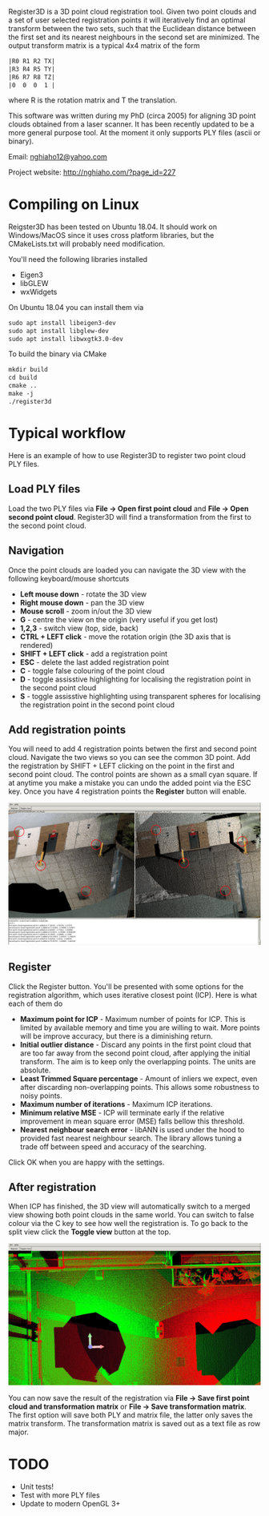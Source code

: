 Register3D is a 3D point cloud registration tool. Given two point clouds and a set of user selected registration points it will iteratively find an optimal transform between the two sets, such that the Euclidean distance between the first set and its nearest neighbours in the second set are minimized. The output transform matrix is a typical 4x4 matrix of the form

```
|R0 R1 R2 TX|
|R3 R4 R5 TY|
|R6 R7 R8 TZ|
|0  0  0  1 |
```

where R is the rotation matrix and T the translation.

This software was written during my PhD (circa 2005) for aligning 3D point clouds obtained from a laser scanner. It has been recently updated to be a more general purpose tool. At the moment it only supports PLY files (ascii or binary).

Email: nghiaho12@yahoo.com

Project website: http://nghiaho.com/?page_id=227

# Compiling on Linux
Reigster3D has been tested on Ubuntu 18.04. It should work on Windows/MacOS since it uses cross platform libraries, but the CMakeLists.txt will probably need modification.

You'll need the following libraries installed
- Eigen3
- libGLEW
- wxWidgets

On Ubuntu 18.04 you can install them via

```
sudo apt install libeigen3-dev
sudo apt install libglew-dev
sudo apt install libwxgtk3.0-dev
```

To build the binary via CMake

```
mkdir build
cd build
cmake ..
make -j
./register3d
```

# Typical workflow
Here is an example of how to use Register3D to register two point cloud PLY files.

## Load PLY files
Load the two PLY files via **File -> Open first point cloud** and
**File -> Open second point cloud**. Register3D will find a transformation from the first to the second point cloud.

## Navigation
Once the point clouds are loaded you can navigate the 3D view with the following keyboard/mouse shortcuts

- **Left mouse down** - rotate the 3D view
- **Right mouse down** - pan the 3D view
- **Mouse scroll** - zoom in/out the 3D view
- **G** - centre the view on the origin (very useful if you get lost)
- **1,2,3** - switch view (top, side, back)
- **CTRL + LEFT click** - move the rotation origin (the 3D axis that is rendered)
- **SHIFT + LEFT click** - add a registration point
- **ESC** - delete the last added registration point
- **C** - toggle false colouring of the point cloud
- **D** - toggle assisstive highlighting for localising the registration point in the second point cloud
- **S** - toggle assisstive highlighting using transparent spheres for localising the registration point in the second point cloud

## Add registration points
You will need to add 4 registration points betwen the first and second point cloud. Navigate the two views so you can see the common 3D point. Add the registration by SHIFT + LEFT clicking on the point in the first and second point cloud. The control points are shown as a small cyan square. If at anytime you make a mistake you can undo the added point via the ESC key. Once you have 4 registration points the **Register** button will enable.

![](https://github.com/nghiaho12/Register3D/blob/master/images/register3d_1.jpg "Adding registration points")

## Register
Click the Register button. You'll be presented with some options for the registration algorithm, which uses iterative closest point (ICP). Here is what each of them do

- **Maximum point for ICP** - Maximum number of points for ICP. This is limited by available memory and time you are willing to wait. More points will be improve accuracy, but there is a diminishing return.
- **Initial outlier distance** - Discard any points in the first point cloud that are too far away from the second point cloud, after applying the initial transform. The aim is to keep only the overlapping points. The units are absolute.
- **Least Trimmed Square percentage** - Amount of inliers we expect, even after discarding non-overlapping points. This allows some robustness to noisy points.
- **Maximum number of iterations** - Maximum ICP iterations.
- **Minimum relative MSE** - ICP will terminate early if the relative improvement in mean square error (MSE) falls bellow this threshold.
- **Nearest neighbour search error** - libANN is used under the hood to provided fast nearest neighbour search. The library allows tuning a trade off between speed and accuracy of the searching.

Click OK when you are happy with the settings.

## After registration
When ICP has finished, the 3D view will automatically switch to a merged view showing both point clouds in the same world. You can switch to false colour via the C key to see how well the registration is. To go back to the split view click the **Toggle view** button at the top.

![](https://github.com/nghiaho12/Register3D/blob/master/images/register3d_2.jpg "Merged view with false colouring")

You can now save the result of the registration via **File -> Save first point cloud and transformation matrix** or **File -> Save transformation matrix**. The first option will save both PLY and matrix file, the latter only saves the matrix transform. The transformation matrix is saved out as a text file as row major.

# TODO
- Unit tests!
- Test with more PLY files
- Update to modern OpenGL 3+